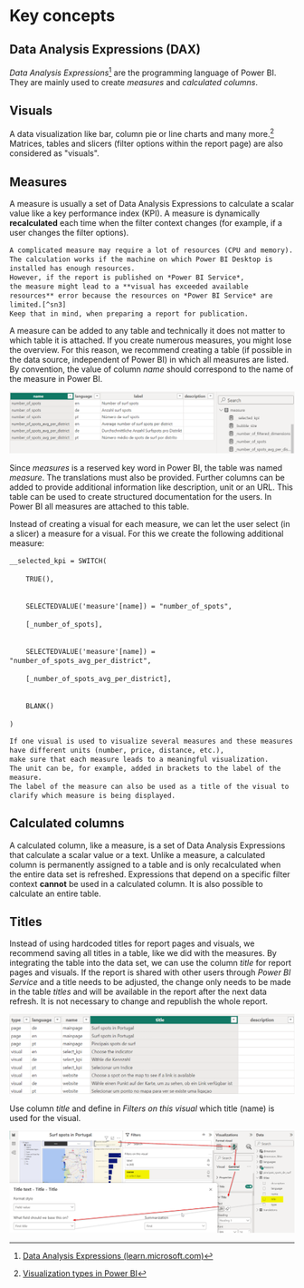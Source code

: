 # Key concepts


## Data Analysis Expressions (DAX)

*Data Analysis Expressions*[^sn1] are the programming language of Power BI. They are mainly used to create *measures* and *calculated columns*. 


[^sn1]: [Data Analysis Expressions (learn.microsoft.com)](https://learn.microsoft.com/en-us/dax)


## Visuals

A data visualization like bar, column pie or line charts and many more.[^sn2]
Matrices, tables and slicers (filter options within the report page) are also considered as "visuals".


[^sn2]: [Visualization types in Power BI](https://learn.microsoft.com/en-us/power-bi/visuals/power-bi-visualization-types-for-reports-and-q-and-a)




## Measures

A measure is usually a set of Data Analysis Expressions to calculate a scalar value like a key performance index (KPI). 
A measure is dynamically **recalculated** each time when the filter context changes (for example, if a user changes the filter options).

```{note}
A complicated measure may require a lot of resources (CPU and memory).
The calculation works if the machine on which Power BI Desktop is installed has enough resources. 
However, if the report is published on *Power BI Service*, 
the measure might lead to a **visual has exceeded available resources** error because the resources on *Power BI Service* are limited.[^sn3]
Keep that in mind, when preparing a report for publication.
```


[^sn3]: [Capacities and SKUs](https://learn.microsoft.com/en-us/power-bi/enterprise/service-premium-what-is#capacities-and-skus)


A measure can be added to any table and technically it does not matter to which table it is attached. 
If you create numerous measures, you might lose the overview. 
For this reason, we recommend creating a table (if possible in the data source, independent of Power BI) in which all measures are listed. 
By convention, the value of column *name* should correspond to the name of the measure in Power BI.

![Table *measure*](figures/table-measures.png)

Since *measures* is a reserved key word in Power BI, the table was named *measure*. 
The translations must also be provided.
Further columns can be added to provide additional information like description, unit or an URL. 
This table can be used to create structured documentation for the users. 
In Power BI all measures are attached to this table.


Instead of creating a visual for each measure, we can let the user select (in a slicer) a measure for a visual.
For this we create the following additional measure:


    __selected_kpi = SWITCH(
 
        TRUE(),
	
	
        SELECTEDVALUE('measure'[name]) = "number_of_spots",                  

        [_number_of_spots],
	
	
        SELECTEDVALUE('measure'[name]) = "number_of_spots_avg_per_district", 
	
        [_number_of_spots_avg_per_district],
	
	
        BLANK()
	
    )
	
```{note}
If one visual is used to visualize several measures and these measures have different units (number, price, distance, etc.), 
make sure that each measure leads to a meaningful visualization. 
The unit can be, for example, added in brackets to the label of the measure.
The label of the measure can also be used as a title of the visual to clarify which measure is being displayed.
```


## Calculated columns

A calculated column, like a measure, is a set of Data Analysis Expressions that calculate a scalar value or a text. 
Unlike a measure, a calculated column is permanently assigned to a table and is only recalculated when the entire data set is refreshed. 
Expressions that depend on a specific filter context **cannot** be used in a calculated column. 
It is also possible to calculate an entire table.


## Titles

Instead of using hardcoded titles for report pages and visuals, we recommend saving all titles in a table, 
like we did with the measures. By integrating the table into the data set, we can use the column *title* for report pages and visuals. 
If the report is shared with other users through *Power BI Service* and a title needs to be adjusted, 
the change only needs to be made in the table *titles* and will be available in the report after the next data refresh. 
It is not necessary to change and republish the whole report.

![Table *titles*](figures/table-titles.png)


Use column *title* and define in *Filters on this visual* which title (name) is used for the visual.

![Set visual title](figures/visual-set-title.png)